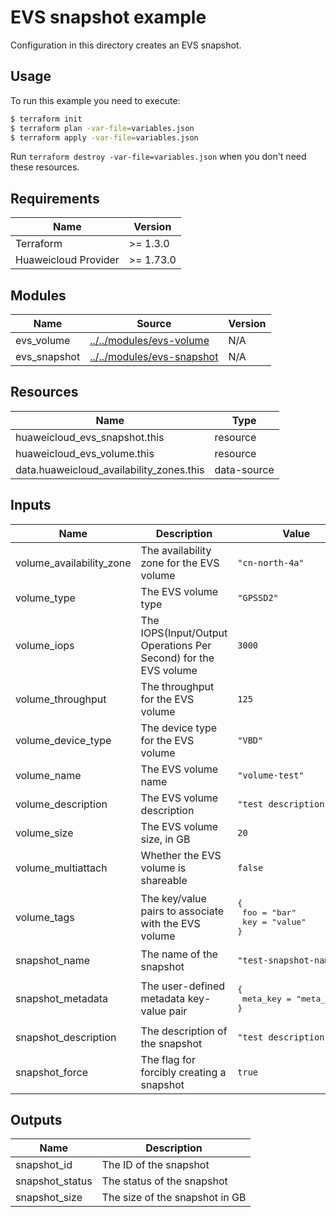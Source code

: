 # EVS snapshot example

Configuration in this directory creates an EVS snapshot.

## Usage

To run this example you need to execute:

```bash
$ terraform init
$ terraform plan -var-file=variables.json
$ terraform apply -var-file=variables.json
```

Run `terraform destroy -var-file=variables.json` when you don't need these resources.

## Requirements

| Name                 | Version   |
|----------------------|-----------|
| Terraform            | >= 1.3.0  |
| Huaweicloud Provider | >= 1.73.0 |

## Modules

<!-- markdownlint-disable MD013 -->
| Name         | Source                                                             | Version |
|--------------|--------------------------------------------------------------------|---------|
| evs_volume   | [../../modules/evs-volume](../../modules/evs-volume/README.md)     | N/A     |
| evs_snapshot | [../../modules/evs-snapshot](../../modules/evs-snapshot/README.md) | N/A     |
<!-- markdownlint-enable MD013 -->

## Resources

| Name                                     | Type        |
|------------------------------------------|-------------|
| huaweicloud_evs_snapshot.this            | resource    |
| huaweicloud_evs_volume.this              | resource    |
| data.huaweicloud_availability_zones.this | data-source |

## Inputs

<!-- markdownlint-disable MD013 -->
| Name                     | Description                                                     | Value                                                 |
|--------------------------|-----------------------------------------------------------------|-------------------------------------------------------|
| volume_availability_zone | The availability zone for the EVS volume                        | `"cn-north-4a"`                                       |
| volume_type              | The EVS volume type                                             | `"GPSSD2"`                                            |
| volume_iops              | The IOPS(Input/Output Operations Per Second) for the EVS volume | `3000`                                                |
| volume_throughput        | The throughput for the EVS volume                               | `125`                                                 |
| volume_device_type       | The device type for the EVS volume                              | `"VBD"`                                               |
| volume_name              | The EVS volume name                                             | `"volume-test"`                                       |
| volume_description       | The EVS volume description                                      | `"test description"`                                  |
| volume_size              | The EVS volume size, in GB                                      | `20`                                                  |
| volume_multiattach       | Whether the EVS volume is shareable                             | `false`                                               |
| volume_tags              | The key/value pairs to associate with the EVS volume            | <pre>{<br>  foo = "bar"<br>  key = "value"<br>}</pre> |
| snapshot_name            | The name of the snapshot                                        | `"test-snapshot-name"`                                |
| snapshot_metadata        | The user-defined metadata key-value pair                        | <pre>{<br>  meta_key = "meta_value"<br>}</pre>        |
| snapshot_description     | The description of the snapshot                                 | `"test description"`                                  |
| snapshot_force           | The flag for forcibly creating a snapshot                       | `true`                                                |
<!-- markdownlint-enable MD013 -->

## Outputs

| Name            | Description                    |
|-----------------|--------------------------------|
| snapshot_id     | The ID of the snapshot         |
| snapshot_status | The status of the snapshot     |
| snapshot_size   | The size of the snapshot in GB |
